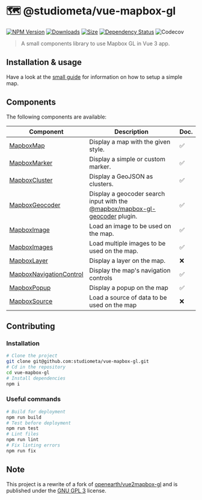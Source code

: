 # 🗺 @studiometa/vue-mapbox-gl

[![NPM Version](https://img.shields.io/npm/v/@studiometa/vue-mapbox-gl.svg?style=flat&colorB=3e63dd&colorA=414853)](https://www.npmjs.com/package/@studiometa/vue-mapbox-gl/)
[![Downloads](https://img.shields.io/npm/dm/@studiometa/vue-mapbox-gl?style=flat&colorB=3e63dd&colorA=414853)](https://www.npmjs.com/package/@studiometa/vue-mapbox-gl/)
[![Size](https://img.shields.io/bundlephobia/minzip/@studiometa/vue-mapbox-gl?style=flat&colorB=3e63dd&colorA=414853&label=size)](https://bundlephobia.com/package/@studiometa/vue-mapbox-gl)
[![Dependency Status](https://img.shields.io/librariesio/release/npm/@studiometa/vue-mapbox-gl?style=flat&colorB=3e63dd&colorA=414853)](https://david-dm.org/studiometa/vue-mapbox-gl)
![Codecov](https://img.shields.io/codecov/c/github/studiometa/vue-mapbox-gl?style=flat&colorB=3e63dd&colorA=414853)

> A small components library to use Mapbox GL in Vue 3 app.

## Installation & usage

Have a look at the [small guide](https://vue-mapbox-gl.studiometa.dev/guide/introduction/) for information on how to setup a simple map.

## Components

The following components are available:

|                                          Component                                          |                                                         Description                                                         | Doc. |
|---------------------------------------------------------------------------------------------|-----------------------------------------------------------------------------------------------------------------------------|------|
| [MapboxMap](https://vue-mapbox-gl.studiometa.dev/components/MapboxMap)                             | Display a map with the given style.                                                                                         | ✅    |
| [MapboxMarker](https://vue-mapbox-gl.studiometa.dev/components/MapboxMarker)                       | Display a simple or custom marker.                                                                                          | ✅    |
| [MapboxCluster](https://vue-mapbox-gl.studiometa.dev/components/MapboxCluster)                     | Display a GeoJSON as clusters.                                                                                              | ✅    |
| [MapboxGeocoder](https://vue-mapbox-gl.studiometa.dev/components/MapboxGeocoder)                   | Display a geocoder search input with the [@mapbox/mapbox-gl-geocoder](https://github.com/mapbox/mapbox-gl-geocoder) plugin. | ✅     |
| [MapboxImage](https://vue-mapbox-gl.studiometa.dev/components/MapboxImage)                         | Load an image to be used on the map.                                                                                        | ✅    |
| [MapboxImages](https://vue-mapbox-gl.studiometa.dev/components/MapboxImages)                       | Load multiple images to be used on the map.                                                                                 | ✅    |
| [MapboxLayer](https://vue-mapbox-gl.studiometa.dev/components/MapboxLayer)                         | Display a layer on the map.                                                                                                 | ❌    |
| [MapboxNavigationControl](https://vue-mapbox-gl.meta.fr/components/MapboxNavigationControl) | Display the map's navigation controls                                                                                       | ✅    |
| [MapboxPopup](https://vue-mapbox-gl.studiometa.dev/components/MapboxPopup)                         | Display a popup on the map                                                                                                  | ✅    |
| [MapboxSource](https://vue-mapbox-gl.studiometa.dev/components/MapboxSource)                       | Load a source of data to be used on the map                                                                                 | ❌    |

## Contributing

### Installation

```bash
# Clone the project
git clone git@github.com:studiometa/vue-mapbox-gl.git
# Cd in the repository
cd vue-mapbox-gl
# Install dependencies
npm i
```

### Useful commands

```bash
# Build for deployment
npm run build
# Test before deployment
npm run test
# Lint files
npm run lint
# Fix linting errors
npm run fix
```

## Note

This project is a rewrite of a fork of [openearth/vue2mapbox-gl](https://github.com/openearth/vue2mapbox-gl) and is published under the [GNU GPL 3](https://www.gnu.org/licenses/gpl-3.0.en.html) license.
